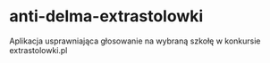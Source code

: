 # anti-delma-extrastolowki
Aplikacja usprawniająca głosowanie na wybraną szkołę w konkursie extrastolowki.pl
